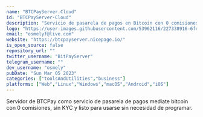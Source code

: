 ```yaml
---
name: "BTCPayServer.Cloud"
id: "BTCPayServer-Cloud"
description: "Servicio de pasarela de pagos en Bitcoin con 0 comisiones, sin KYC, dificil de censurar, lista para usar en negocios físicos o virtuales."
logo: "https://user-images.githubusercontent.com/53962116/227338916-6fe2bd09-78d5-4e07-aebc-f06a8d57f390.png"
email: "osmelyf@live.com"
website: "https://btcpayserver.nicepage.io/"
is_open_source: false
repository_url: ""
twitter_username: "BitPayServer"
telegram_username: ""
dev_username: "osmely"
pubDate: "Sun Mar 05 2023"
categories: ["toolsAndUtilities","business"]
platforms: ["Web","Linux","Windows","macOS","Android","iOS"]
---
```


Servidor de BTCPay como servicio de pasarela de pagos mediate bitcoin con 0 comisiones, 
sin KYC y listo para usarse sin necesidad de programar.
